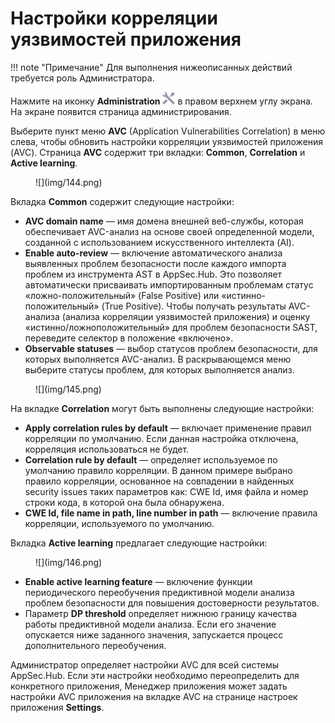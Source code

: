 # Настройки корреляции уязвимостей приложения

!!! note "Примечание"
    Для выполнения нижеописанных действий требуется роль Администратора.

Нажмите на иконку **Administration** ![](img/1.png) в правом верхнем углу экрана. На экране появится страница администрирования.

Выберите пункт меню **AVC** (Application Vulnerabilities Correlation) в меню слева, чтобы обновить настройки корреляции уязвимостей приложения (AVC). Страница **AVC** содержит три вкладки: **Common**, **Correlation** и **Active learning**.

<figure markdown>![](img/144.png)</figure>

Вкладка **Common** содержит следующие настройки:

* **AVC domain name** — имя домена внешней веб-службы, которая обеспечивает AVC-анализ на основе своей определенной модели, созданной с использованием искусственного интеллекта (AI).
* **Enable auto-review** — включение автоматического анализа выявленных проблем безопасности после каждого импорта проблем из инструмента AST в AppSec.Hub. Это позволяет автоматически присваивать импортированным проблемам статус «ложно-положительный» (False Positive) или «истинно-положительный» (True Positive). Чтобы получать результаты AVC-анализа (анализа корреляции уязвимостей приложения) и оценку «истинно/ложноположительный» для проблем безопасности SAST, переведите селектор в положение «включено».
* **Observable statuses** — выбор статусов проблем безопасности, для которых выполняется AVC-анализ. В раскрывающемся меню выберите статусы проблем, для которых выполняется анализ.

<figure markdown>![](img/145.png)</figure>

На вкладке **Correlation** могут быть выполнены следующие настройки:

* **Apply correlation rules by default** — включает применение правил корреляции по умолчанию. Если данная настройка отключена, корреляция использоваться не будет.
* **Correlation rule by default** — определяет используемое по умолчанию правило корреляции. В данном примере выбрано правило корреляции, основанное на совпадении в найденных security issues таких параметров как: CWE Id, имя файла и номер строки кода, в которой она была обнаружена.
* **CWE Id, file name in path, line number in path** — включение правила корреляции, используемого по умолчанию.

Вкладка **Active learning** предлагает следующие настройки:

<figure markdown>![](img/146.png)</figure>

* **Enable active learning feature** — включение функции периодического переобучения предиктивной модели анализа проблем безопасности для повышения достоверности результатов.
* Параметр **DP threshold** определяет нижнюю границу качества работы предиктивной модели анализа. Если его значение опускается ниже заданного значения, запускается процесс дополнительного переобучения.

Администратор определяет настройки AVC для всей системы AppSec.Hub. Если эти настройки необходимо переопределить для конкретного приложения, Менеджер приложения может задать настройки AVC приложения на вкладке AVC на странице настроек приложения **Settings**.